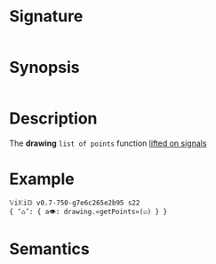 # Signature
```vikid-signature
```

# Synopsis
```vikid-synopsis
```

# Description
The __drawing__ `list of points` function [lifted on signals](/refman/concepts/pure_functions)

# Example
```vikid-script
𝕍i𝕂i𝔻 v0.7-750-g7e6c265e2b95 s22
{ ‘⌂’: { a👁: drawing.«getPoints»(☑) } }
```




# Semantics
